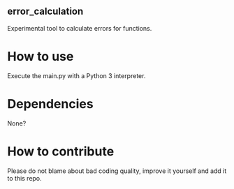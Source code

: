 ## error_calculation

Experimental tool to calculate errors for functions.

# How to use

Execute the main.py with a Python 3 interpreter.

# Dependencies

None?

# How to contribute

Please do not blame about bad coding quality, improve it yourself and add it to this repo.
